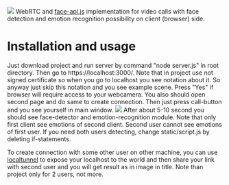 ![](https://github.com/Glunky/signaling/raw/master/screenshots/lisa.png)
WebRTC and [face-api.js](https://github.com/justadudewhohacks/face-api.js/) implementation for video calls with face detection and emotion recognition possibility 
on client (browser) side.

# Installation and usage
Just download project and run server by command "node server.js" in root directory.
Then go to https://localhost:3000/. Note that in project use not signed certificate so when you go to localhost you see notation about it.
So anyway just skip this notation and you see example scene. Press "Yes" if browser will require access to your webcamera. 
You also should open second page and do same to create connection. Then just press call-button and you see yourself in main window.
![](https://github.com/Glunky/signaling/raw/master/screenshots/start.png) 
After about 5-10 second you should see face-detector and emotion-recognition module. Note that only first client see emotions of second client.
Second user cannot see emotions of first user. If you need both users detecting, change static/script.js by deleting if-statements.

To create connection with some other user on other machine, you can use [localtunnel](https://github.com/localtunnel/localtunnel) to expose your localhost to the world and then share your link with second user and you will get result as in image in title. Note than project only for 2 users, not more.
